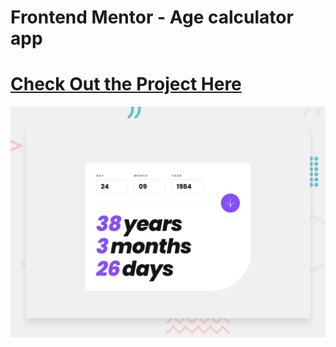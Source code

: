 # Frontend Mentor - Age calculator app

# [Check Out the Project Here](https://.github.io/Calculator-App/)

![Design preview for the Age calculator app coding challenge](./design/desktop-preview.jpg)



